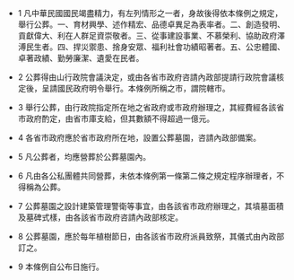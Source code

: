 * 1 凡中華民國國民竭盡精力，有左列情形之一者，身故後得依本條例之規定，舉行公葬。一、育材興學、述作精宏、品德卓異足為表率者。二、創造發明、貢獻偉大、利在人群足資崇敬者。三、從事建設事業、不慕榮利、協助政府澤溥民生者。四、捍災禦患、捨身安眾、福利社會功績昭著者。五、公忠體國、卓著政績、勤勞廉潔、遺愛在民者。

* 2 公葬得由山行政院會議決定，或由各省市政府咨請內政部提請行政院會議核定後，呈請國民政府明令舉行。本條例所稱之市，謂院轄市。

* 3 舉行公葬，由行政院指定所在地之省政府或市政府辦理之，其經費經各該省市政府酌定，由省市庫支給，但其數額不得超過一億元。

* 4 各省市政府應於省市政府所在地，設置公葬墓園，咨請內政部備案。

* 5 凡公葬者，均應營葬於公葬墓園內。

* 6 凡由各公私團體共同營葬，未依本條例第一條第二條之規定程序辦理者，不得稱為公葬。

* 7 公葬墓園之設計建築管理警衛等事宜，由各該省市政府辦理之，其墳墓面積及墓碑式樣，由各該省市政府咨請內政部核定。

* 8 公葬墓園，應於每年植樹節日，由各該省市政府派員致祭，其儀式由內政部訂之。

* 9 本條例自公布日施行。

